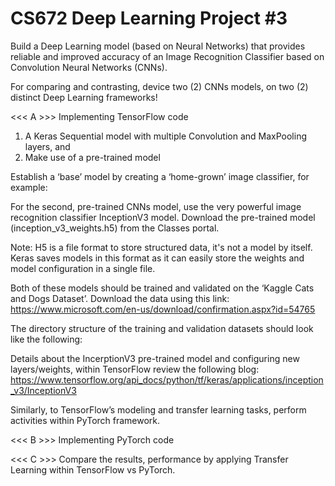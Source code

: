 # CS672 Deep Learning Project #3

Build a Deep Learning model (based on Neural Networks) that provides reliable and improved accuracy of an Image Recognition Classifier based on Convolution Neural Networks (CNNs).

For comparing and contrasting, device two (2) CNNs models, on two (2) distinct Deep Learning frameworks!

<<< A >>> Implementing TensorFlow code

1. A Keras Sequential model with multiple Convolution and MaxPooling layers, and
2. Make use of a pre-trained model

Establish a ‘base’ model by creating a ‘home-grown’ image classifier, for example:

For the second, pre-trained CNNs model, use the very powerful image recognition classifier InceptionV3 model. Download the pre-trained model (inception_v3_weights.h5) from the Classes portal.

Note: H5 is a file format to store structured data, it's not a model by itself. Keras saves models in this format as it can easily store the weights and model configuration in a single file.

Both of these models should be trained and validated on the ‘Kaggle Cats and Dogs Dataset’. Download the data using this link: https://www.microsoft.com/en-us/download/confirmation.aspx?id=54765

The directory structure of the training and validation datasets should look like the following:

Details about the IncerptionV3 pre-trained model and configuring new layers/weights, within TensorFlow review the following blog: https://www.tensorflow.org/api_docs/python/tf/keras/applications/inception_v3/InceptionV3

Similarly, to TensorFlow’s modeling and transfer learning tasks, perform activities within PyTorch framework.

<<< B >>> Implementing PyTorch code

<<< C >>> Compare the results, performance by applying Transfer Learning within TensorFlow vs PyTorch.